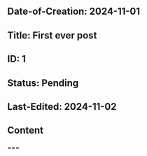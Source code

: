 ## Date-of-Creation: 2024-11-01 
## Title: First ever post
## ID: 1
## Status: Pending
## Last-Edited: 2024-11-02

## Content
===
